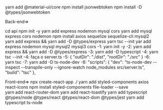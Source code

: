 yarn add @material-ui/core
npm install jsonwebtoken
npm install -D @types/jsonwebtoken

Back-end=>

cd api
npm init -y
yarn add express nodemon mysql cors 
 yarn add mysql express cors nodemon
 npm install axios sequelize sequelize-cli mysql2
 yarn add express && yarn add -D @types/express
 yarn tsc --init
  yar add express nodemon mysql mysql2 mysql3 cors 
  -1:  yarn init -y 
  -2: yarn add express && yarn add -D @types/express
  -3:  yarn add -D typescript
  -4: yarn tsc --init
  -4: faça o server.ts
  -5: {
 "outDir": "./dist",
 "rootDir": "./src"
}
-6: yarn tsc
-7:  yarn add -D ts-node-dev
-8: "scripts": {
  "dev": "ts-node-dev --inspect --transpile-only --ignore-watch node_modules src/server.ts",
  "build": "tsc"
},



Front-end=>
npx create-react-app ./
yarn add styled-components axios react-icons
 npm install styled-components file-loader --save    
 yarn add react-router-dom
  yarn add react-toastify
  yarn add typescript @types/node @types/react @types/react-dom @types/jest
  yarn add typescript ts-node
